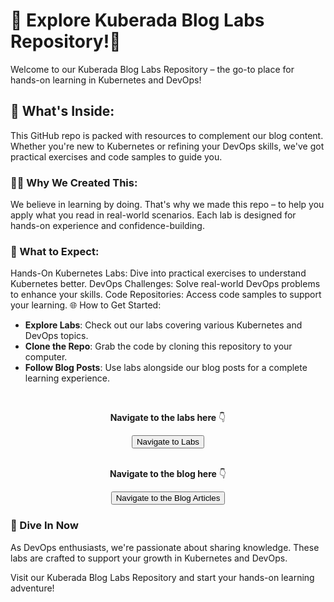 
# 🚀 Explore Kuberada Blog Labs Repository!💛

Welcome to our Kuberada Blog Labs Repository – the go-to place for hands-on learning in Kubernetes and DevOps!

## 🧭 What's Inside:
This GitHub repo is packed with resources to complement our blog content. Whether you're new to Kubernetes or refining your DevOps skills, we've got practical exercises and code samples to guide you.

### 👩‍💻 Why We Created This:
We believe in learning by doing. That's why we made this repo – to help you apply what you read in real-world scenarios. Each lab is designed for hands-on experience and confidence-building.

### 🔧 What to Expect:

Hands-On Kubernetes Labs: Dive into practical exercises to understand Kubernetes better.
DevOps Challenges: Solve real-world DevOps problems to enhance your skills.
Code Repositories: Access code samples to support your learning.
🌐 How to Get Started:

- **Explore Labs**: Check out our labs covering various Kubernetes and DevOps topics.
- **Clone the Repo**: Grab the code by cloning this repository to your computer.
- **Follow Blog Posts**: Use labs alongside our blog posts for a complete learning experience.

<br>

<div style="text-align: center;">
  <p><strong>Navigate to the labs here</strong> 👇</p>
  
  <a href="https://github.com/colossus06/kuberada-labs">
    <button class="btn btn-primary">Navigate to Labs</button>
  </a>
</div>

<br>

<div style="text-align: center;">
  <p><strong>Navigate to the blog here</strong> 👇</p>
  
  <a href="https://kuberada.devtechops.dev">
    <button class="btn btn-primary">Navigate to the Blog Articles</button>
  </a>
</div>




### 🚀 Dive In Now

As DevOps enthusiasts, we're passionate about sharing knowledge. These labs are crafted to support your growth in Kubernetes and DevOps.

Visit our Kuberada Blog Labs Repository and start your hands-on learning adventure!


